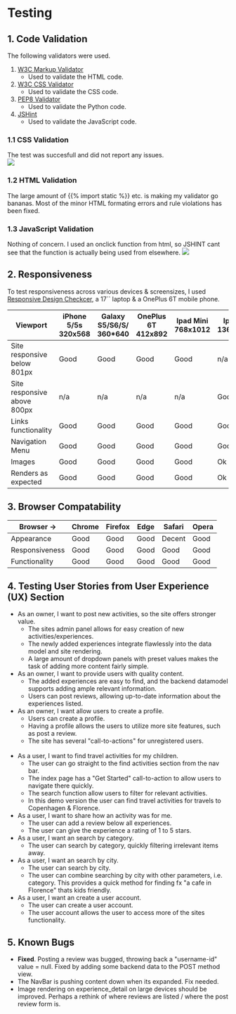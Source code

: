 # Testing

## 1. Code Validation
The following validators were used.
1. [W3C Markup Validator](https://validator.w3.org/#validate_by_input)
    - Used to validate the HTML code.
1. [W3C CSS Validator](https://jigsaw.w3.org/css-validator/#validate_by_input)
    - Used to validate the CSS code.
1. [PEP8 Validator](http://pep8online.com/)
    - Used to validate the Python code.
1. [JSHint](https://jshint.com/)
    - Used to validate the JavaScript code.

### 1.1 CSS Validation
The test was succesfull and did not report any issues.<br>
<img src="https://github.com/Lasserini/kidstravelp4/blob/main/media/validation/css_validation.png">

### 1.2 HTML Validation
The large amount of {{% import static %}} etc. is making my validator go bananas. Most of the minor HTML formating errors and rule violations has been fixed.

### 1.3 JavaScript Validation
Nothing of concern. I used an onclick function from html, so JSHINT cant see that the function is actually being used from elsewhere.
<img src="https://github.com/Lasserini/kidstravelp4/blob/main/media/validation/jshint.png">

## 2. Responsiveness
To test responsiveness across various devices & screensizes, I used [Responsive Design Checkcer](https://www.responsivedesignchecker.com/), a 17`` laptop & a OnePlus 6T mobile phone.

Viewport | iPhone 5/5s<br>320x568 | Galaxy S5/S6/S/<br>360*640 | OnePlus 6T<br>412x892 | Ipad Mini<br>768x1012 | Ipad Pro<br>1366x1024 | Desktop 1024px | Desktop 1440px
--- | --- | --- | --- | --- | --- | --- | --- |
Site responsive<br>below 801px  | Good | Good| Good | Good | n/a | n/a | n/a
Site responsive<br>above 800px | n/a | n/a | n/a | n/a | Good | Good | Good
Links functionality  | Good | Good | Good | Good | Good | Good | Good
Navigation Menu  | Good | Good | Good | Good | Good | Good | Good
Images | Good | Good | Good | Good | Ok | Ok | Ok
Renders as expected | Good | Good | Good | Good | Ok | Ok | Ok


## 3. Browser Compatability
Browser -> | Chrome | Firefox | Edge | Safari | Opera
--- | --- | --- | --- | --- | --- |
Appearance  | Good | Good | Good | Decent | Good
Responsiveness | Good | Good | Good | Good | Good
Functionality | Good | Good | Good | Good | Good



## 4. Testing User Stories from User Experience (UX) Section
- As an owner, I want to post new activities, so the site offers stronger value.<br>
    - The sites admin panel allows for easy creation of new activities/experiences.
    - The newly added experiences integrate flawlessly into the data model and site rendering.
    - A large amount of dropdown panels with preset values makes the task of adding more content fairly simple.
- As an owner, I want to provide users with quality content.<br>
    - The added experiences are easy to find, and the backend datamodel supports adding ample relevant information.
    - Users can post reviews, allowing up-to-date information about the experiences listed.
- As an owner, I want allow users to create a profile.<br>
    - Users can create a profile.
    - Having a profile allows the users to utilize more site features, such as post a review.
    - The site has several "call-to-actions" for unregistered users.
    <br>
- As a user, I want to find travel activities for my children.<br>
    - The user can go straight to the find activities section from the nav bar.
    - The index page has a "Get Started" call-to-action to allow users to navigate there quickly.
    - The search function allow users to filter for relevant activities.
    - In this demo version the user can find travel activities for travels to Copenhagen & Florence.
- As a user, I want to share how an activity was for me.<br>
    - The user can add a review below all experiences.
    - The user can give the experience a rating of 1 to 5 stars.
- As a user, I want an search by category.<br>
    - The user can search by category, quickly filtering irrelevant items away.
- As a user, I want an search by city.<br>
    - The user can search by city.
    - The user can combine searching by city with other parameters, i.e. category. This provides a quick method for finding fx "a cafe in Florence" thats kids friendly.
- As a user, I want an create a user account.<br>
    - The user can create a user account.
    - The user account allows the user to access more of the sites functionality.


## 5. Known Bugs
- **Fixed**. Posting a review was bugged, throwing back a "username-id" value = null. Fixed by adding some backend data to the POST method view.
- The NavBar is pushing content down when its expanded. Fix needed.
- Image rendering on experience_detail on large devices should be improved. Perhaps a rethink of where reviews are listed / where the post review form is.